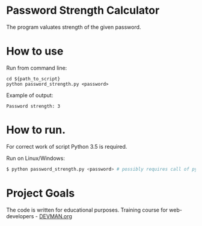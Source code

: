 # Password Strength Calculator

The program valuates strength of the given password.

# How to use
Run from command line:
```shell
cd ${path_to_script}
python password_strength.py <password>
```
Example of output:

```shell
Password strength: 3
```

# How to run.

For correct work of script Python 3.5 is required.

Run on Linux/Windows:

```bash
$ python password_strength.py <password> # possibly requires call of python3 executive instead of just python
```

# Project Goals

The code is written for educational purposes. Training course for web-developers - [DEVMAN.org](https://devman.org)
